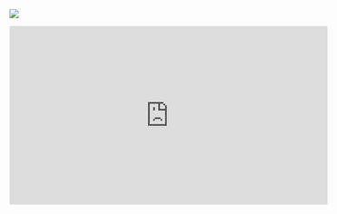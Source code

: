 ![](https://raw.githubusercontent.com/cjffyd/images/main/Xnip2021-10-29_08-26-32.png)



<iframe width="560" height="315" src="https://www.youtube.com/embed/1-mMlRwObfA" title="YouTube video player" frameborder="0" allow="accelerometer; autoplay; clipboard-write; encrypted-media; gyroscope; picture-in-picture" allowfullscreen></iframe>